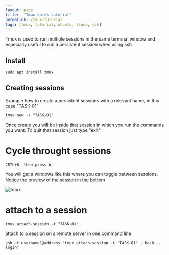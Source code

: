 ```yaml
---
layout: page
title:  "Tmux quick tutorial"
permalink: /tmux-tutorial
tags: [tmux, tutorial, ubuntu, linux, ssh]
---
```


Tmux is used to run multiple sessions in the same terminal window and especially useful to run a persistent session when using ssh

## Install

```shell
sudo apt install tmux
```


## Creating sessions

Example how to create a persistent sessions with a relevant name, in this case "TASK-01"

```shell
tmux new -s "TASK-01"
```

Once create you will be inside that session in which you run the commands you want.
To quit that session just type "exit"

# Cycle throught sessions

```
CRTL+B, then press W
```

You will get a windows like this where you can toggle between sessions.
Notice the preview of the session in the bottom

![tmux](/assets/ubuntu/vnc_error.png)

# attach to a session

```shell
tmux attach-session -t "TASK-01"
```

attach to a session on a remote server in one command line
```shell
ssh -t username1@address "tmux attach-session -t 'TASK-01' ; bash --login"
```

